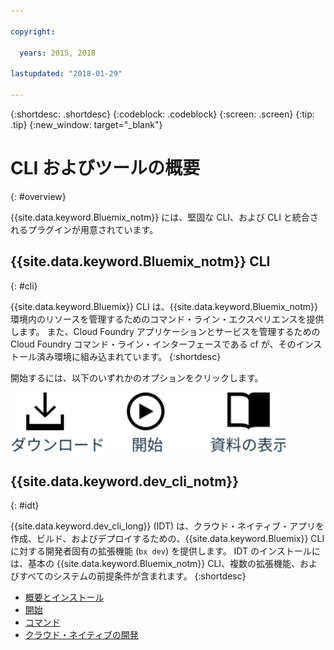 ```yaml
---

copyright:

  years: 2015, 2018

lastupdated: "2018-01-29"

---
```


{:shortdesc: .shortdesc}
{:codeblock: .codeblock}
{:screen: .screen}
{:tip: .tip}
{:new_window: target="_blank"}

# CLI およびツールの概要
{: #overview}

{{site.data.keyword.Bluemix_notm}} には、堅固な CLI、および CLI と統合されるプラグインが用意されています。

## {{site.data.keyword.Bluemix_notm}} CLI
{: #cli}

{{site.data.keyword.Bluemix}} CLI は、{{site.data.keyword.Bluemix_notm}} 環境内のリソースを管理するためのコマンド・ライン・エクスペリエンスを提供します。 また、Cloud Foundry アプリケーションとサービスを管理するための Cloud Foundry コマンド・ライン・インターフェースである cf が、そのインストール済み環境に組み込まれています。
{:shortdesc}

開始するには、以下のいずれかのオプションをクリックします。

<img usemap="#home_map" border="0" class="image" id="image_ztx_crb_f1b" src="images/cli-image.svg" width="440" alt="アイコンをクリックして、{{site.data.keyword.Bluemix_notm}} CLI を即時に開始する。" style="width:440px;" />
<map name="home_map" id="home_map">
<area href="/docs/cli/reference/bluemix_cli/all_versions.html" alt="{{site.data.keyword.Bluemix_notm}} CLI のダウンロード (新規ページを開く)" title="ダウンロード" shape="rect" coords="-7, -8, 108, 211" />
<area href="/docs/cli/reference/bluemix_cli/get_started.html" alt="開始 (新規ページを開く)" title="開始" shape="rect" coords="155, -1, 289, 210" />
<area href="/docs/cli/reference/bluemix_cli/bx_cli.html" alt="資料の表示 (新規ページを開く)" title="資料の表示" shape="rect" coords="326, -10, 448, 218" />
</map>

## {{site.data.keyword.dev_cli_notm}}
{: #idt}

{{site.data.keyword.dev_cli_long}} (IDT) は、クラウド・ネイティブ・アプリを作成、ビルド、およびデプロイするための、{{site.data.keyword.Bluemix}} CLI に対する開発者固有の拡張機能 (`bx dev`) を提供します。 IDT のインストールには、基本の {{site.data.keyword.Bluemix_notm}} CLI、複数の拡張機能、およびすべてのシステムの前提条件が含まれます。
{:shortdesc}

- [概要とインストール](/docs/cloudnative/idt/index.html) <br>
- [開始](/docs/cloudnative/idt/index.html) <br>
- [コマンド](/docs/cloudnative/idt/commands.html) <br>
- [クラウド・ネイティブの開発](/docs/cloudnative/index.html) <br>

